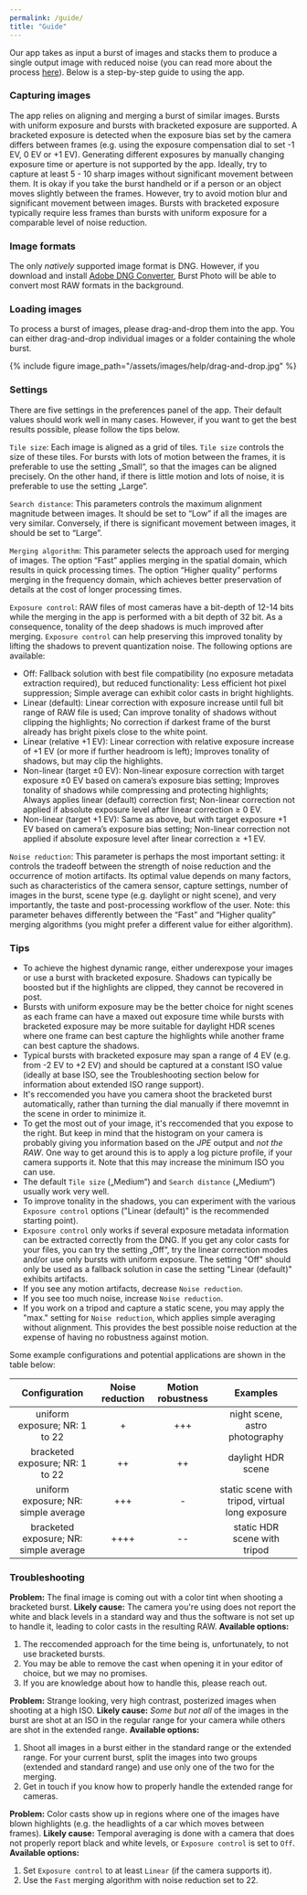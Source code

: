 ```yaml
---
permalink: /guide/
title: "Guide"
---
```


Our app takes as input a burst of images and stacks them to produce a single output image with reduced noise (you can read more about the process [here](/tech/)). Below is a step-by-step guide to using the app.

### Capturing images

The app relies on aligning and merging a burst of similar images. Bursts with uniform exposure and bursts with bracketed exposure are supported. A bracketed exposure is detected when the exposure bias set by the camera differs between frames (e.g. using the exposure compensation dial to set -1 EV, 0 EV or +1 EV). Generating different exposures by manually changing exposure time or aperture is not supported by the app. Ideally, try to capture at least 5 - 10 sharp images without significant movement between them. It is okay if you take the burst handheld or if a person or an object moves slightly between the frames. However, try to avoid motion blur and significant movement between images. Bursts with bracketed exposure typically require less frames than bursts with uniform exposure for a comparable level of noise reduction.

### Image formats

The only *natively* supported image format is DNG. However, if you download and install [Adobe DNG Converter](https://helpx.adobe.com/camera-raw/using/adobe-dng-converter.html), Burst Photo will be able to convert most RAW formats in the background.

### Loading images

To process a burst of images, please drag-and-drop them into the app. You can either drag-and-drop individual images or a folder containing the whole burst.

{% include figure image_path="/assets/images/help/drag-and-drop.jpg" %}

### Settings

There are five settings in the preferences panel of the app. Their default values should work well in many cases. However, if you want to get the best results possible, please follow the tips below.

`Tile size`: Each image is aligned as a grid of tiles. `Tile size` controls the size of these tiles. For bursts with lots of motion between the frames, it is preferable to use the setting „Small“, so that the images can be aligned precisely. On the other hand, if there is little motion and lots of noise, it is preferable to use the setting „Large“.

`Search distance`: This parameters controls the maximum alignment magnitude between images. It should be set to “Low” if all the images are very similar. Conversely, if there is significant movement between images, it should be set to “Large”.

`Merging algorithm`: This parameter selects the approach used for merging of images. The option “Fast” applies merging in the spatial domain, which results in quick processing times. The option “Higher quality” performs merging in the frequency domain, which achieves better preservation of details at the cost of longer processing times.

`Exposure control`: RAW files of most cameras have a bit-depth of 12-14 bits while the merging in the app is performed with a bit depth of 32 bit. As a consequence, tonality of the deep shadows is much improved after merging. `Exposure control` can help preserving this improved tonality by lifting the shadows to prevent quantization noise. The following options are available:
- Off: Fallback solution with best file compatibility (no exposure metadata extraction required), but reduced functionality: Less efficient hot pixel suppression; Simple average can exhibit color casts in bright highlights.
- Linear (default): Linear correction with exposure increase until full bit range of RAW file is used; Can improve tonality of shadows without clipping the highlights; No correction if darkest frame of the burst already has bright pixels close to the white point.
- Linear (relative +1 EV): Linear correction with relative exposure increase of +1 EV (or more if further headroom is left); Improves tonality of shadows, but may clip the highlights.
- Non-linear (target ±0 EV): Non-linear exposure correction with target exposure ±0 EV based on camera’s exposure bias setting; Improves tonality of shadows while compressing and protecting highlights; Always applies linear (default) correction first; Non-linear correction not applied if absolute exposure level after linear correction ≥ 0 EV.
- Non-linear (target +1 EV): Same as above, but with target exposure +1 EV based on camera’s exposure bias setting; Non-linear correction not applied if absolute exposure level after linear correction ≥ +1 EV.

`Noise reduction`: This parameter is perhaps the most important setting: it controls the tradeoff between the strength of noise reduction and the occurrence of motion artifacts. Its optimal value depends on many factors, such as characteristics of the camera sensor, capture settings, number of images in the burst, scene type (e.g. daylight or night scene), and very importantly, the taste and post-processing workflow of the user. Note: this parameter behaves differently between the “Fast” and “Higher quality” merging algorithms (you might prefer a different value for either algorithm).

### Tips
- To achieve the highest dynamic range, either underexpose your images or use a burst with bracketed exposure. Shadows can typically be boosted but if the highlights are clipped, they cannot be recovered in post.
- Bursts with uniform exposure may be the better choice for night scenes as each frame can have a maxed out exposure time while bursts with bracketed exposure may be more suitable for daylight HDR scenes where one frame can best capture the highlights while another frame can best capture the shadows.  
- Typical bursts with bracketed exposure may span a range of 4 EV (e.g. from -2 EV to +2 EV) and should be captured at a constant ISO value (ideally at base ISO, see the Troubleshooting section below for information about extended ISO range support).
- It's reccomended you have you camera shoot the bracketed burst automatically, rather than turning the dial manually if there movemnt in the scene in order to minimize it.
- To get the most out of your image, it's reccomended that you expose to the right. But keep in mind that the histogram on your camera is probably giving you information based on the *JPE* output and *not the RAW*. One way to get around this is to apply a log picture profile, if your camera supports it. Note that this may increase the minimum ISO you can use.
- The default `Tile size` („Medium“) and `Search distance` („Medium“) usually work very well.
- To improve tonality in the shadows, you can experiment with the various `Exposure control` options ("Linear (default)" is the recommended starting point).
- `Exposure control` only works if several exposure metadata information can be extracted correctly from the DNG. If you get any color casts for your files, you can try the setting „Off“, try the linear correction modes and/or use only bursts with uniform exposure. The setting "Off" should only be used as a fallback solution in case the setting "Linear (default)" exhibits artifacts. 
- If you see any motion artifacts, decrease `Noise reduction`.
- If you see too much noise, increase `Noise reduction`.
- If you work on a tripod and capture a static scene, you may apply the "max." setting for `Noise reduction`, which applies simple averaging without alignment. This provides the best possible noise reduction at the expense of having no robustness against motion.

Some example configurations and potential applications are shown in the table below:

| Configuration | Noise reduction | Motion robustness | Examples |
|:-------------:|:---------------:|:-----------------:|:--------:|
| uniform exposure; NR: 1 to 22          | +    | +++ | night scene, astro photography |
| bracketed exposure; NR: 1 to 22        | ++   | ++  | daylight HDR scene |
| uniform exposure; NR: simple average   | +++  | -   | static scene with tripod, virtual long exposure |
| bracketed exposure; NR: simple average | ++++ | --  | static HDR scene with tripod |

### Troubleshooting
**Problem:** The final image is coming out with a color tint when shooting a bracketed burst.
**Likely cause:** The camera you're using does not report the white and black levels in a standard way and thus the software is not set up to handle it, leading to color casts in the resulting RAW.
**Available options:**
1. The reccomended approach for the time being is, unfortunately, to not use bracketed bursts.
2. You may be able to remove the cast when opening it in your editor of choice, but we may no promises.
3. If you are knowledge about how to handle this, please reach out.

**Problem:** Strange looking, very high contrast, posterized images when shooting at a high ISO.
**Likely cause:** *Some but not all* of the images in the burst are shot at an ISO in the regular range for your camera while others are shot in the extended range.
**Available options:**
1. Shoot all images in a burst either in the standard range or the extended range. For your current burst, split the images into two groups (extended and standard range) and use only one of the two for the merging.
2. Get in touch if you know how to properly handle the extended range for cameras.

**Problem:** Color casts show up in regions where one of the images have blown highlights (e.g. the headlights of a car which moves between frames).
**Likely cause:** Temporal averaging is done with a camera that does not properly report black and white levels, or `Exposure control` is set to `Off`.
**Available options:**
1. Set `Exposure control` to at least `Linear` (if the camera supports it).
2. Use the `Fast` merging algorithm with noise reduction set to 22.